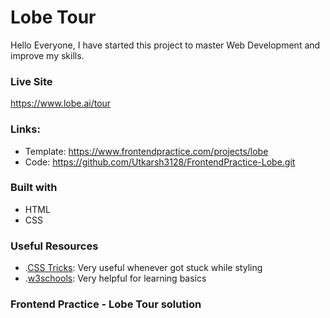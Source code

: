 # Lobe Tour

Hello Everyone, I have started this project to master Web Development and improve my skills.

### Live Site
https://www.lobe.ai/tour


### Links:

* Template: https://www.frontendpractice.com/projects/lobe
* Code: https://github.com/Utkarsh3128/FrontendPractice-Lobe.git

### Built with
* HTML
* CSS

### Useful Resources

- .[CSS Tricks](https://css-tricks.com/): Very useful whenever got stuck while styling
- .[w3schools](https://www.w3schools.com/): Very helpful for learning basics


### Frontend Practice - Lobe Tour solution
